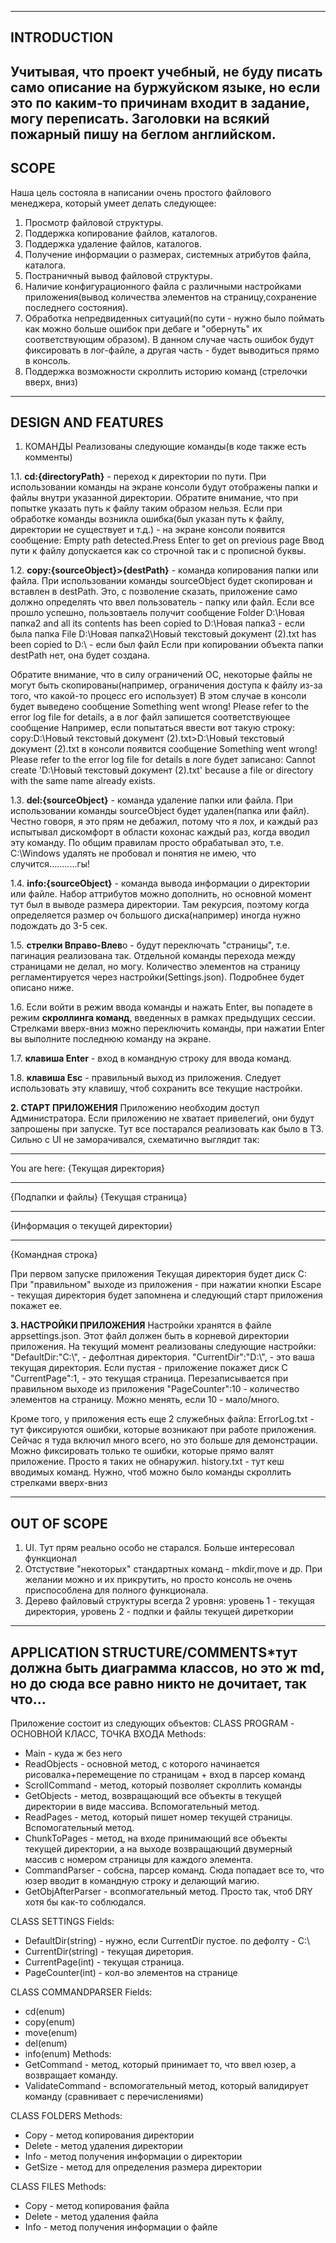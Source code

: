 -----------------------------
INTRODUCTION
-----------------------------
Учитывая, что проект учебный, не буду писать само описание на буржуйском языке, но если это по каким-то причинам входит в задание, могу переписать. 
Заголовки на всякий пожарный пишу на беглом английском.
-----------------------------
SCOPE
-----------------------------
Наша цель состояла в написании очень простого файлового менеджера, который умеет делать следующее:
1. Просмотр файловой структуры.
2. Поддержка копирование файлов, каталогов.
3. Поддержка удаление файлов, каталогов.
4. Получение информации о размерах, системных атрибутов файла, каталога.
5. Постраничный вывод файловой структуры.
6. Наличие конфигурационного файла с различными настройками приложения(вывод количества элементов на страницу,сохранение последнего состояния).
7. Обработка непредвиденных ситуаций(по сути - нужно было поймать как можно больше ошибок при дебаге и "обернуть" их соответствующим образом).
В данном случае часть ошибок будут фиксировать в лог-файле, а другая часть - будет выводиться прямо в консоль. 
8. Поддержка возможности скроллить историю команд (стрелочки вверх, вниз)
--------------------------------
DESIGN AND FEATURES
--------------------------------
1. КОМАНДЫ
Реализованы следующие команды(в коде также есть комменты)

1.1. **cd:{directoryPath}** - переход к директории по пути. При использовании команды на экране консоли будут отображены папки и файлы внутри указанной директории.
Обратите внимание, что при попытке указать путь к файлу таким образом нельзя. Если при обработке команды возникла ошибка(был указан путь к файлу, директории
не существует и т.д.) - на экране консоли появится сообщение:
Empty path detected.Press Enter to get on previous page
Ввод пути к файлу допускается как со строчной так и с прописной буквы.

1.2. **copy:{sourceObject}>{destPath}** - команда копирования папки или файла. При использовании команды sourceObject будет скопирован и вставлен в destPath.
Это, с позволение сказать, приложение само должно определять что ввел пользователь - папку или файл. 
Если все прошло успешно, пользовтаель получит сообщение
Folder D:\Новая папка2 and all its contents has been copied to D:\Новая папка3 - если была папка
File D:\Новая папка2\Новый текстовый документ (2).txt has been copied to D:\ - если был файл
Если при копировании объекта папки destPath нет, она будет создана.

Обратите внимание, что в силу ограничений ОС, некоторые файлы не могут быть скопированы(например, ограничения доступа к файлу из-за того, что какой-то процесс его использует)
В этом случае в консоли будет выведено сообщение Something went wrong! Please refer to the error log file for details, а в лог файл запишется соответствующее сообщение
Например, если попытаться ввести вот такую строку: 
copy:D:\Новый текстовый документ (2).txt>D:\Новый текстовый документ (2).txt
в консоли появится сообщение Something went wrong! Please refer to the error log file for details
в логе будет записано: Cannot create 'D:\Новый текстовый документ (2).txt' because a file or directory with the same name already exists.

1.3. **del:{sourceObject}** - команда удаление папки или файла. При использовании команды sourceObject будет удален(папка или файл).
Честно говоря, я это прям не дебажил, потому что я лох, и каждый раз испытывал дискомфорт в области кохонас каждый раз, когда вводил эту команду.
По общим правилам просто обрабатывал это, т.е. C:\\Windows удалять не пробовал и понятия не имею, что случится...........гы!

1.4. **info:{sourceObject}** - команда вывода информации о директории или файле. Набор аттрибутов можно дополнить, но основной момент тут был в выводе 
размера директории. Там рекурсия, поэтому когда определяется размер оч большого диска(например) иногда нужно подождать до 3-5 сек.

1.5. **стрелки Вправо-Влев**о - будут переключать "страницы", т.е. пагинация реализована так. Отдельной команды перехода между страницами не делал, но могу.
Количество элементов на страницу регламентируется через настройки(Settings.json). Подробнее будет описано ниже.

1.6. Если войти в режим ввода команды и нажать Enter, вы попадете в режим **скроллинга команд**, введенных в рамках предыдущих сессии. 
Стрелками вверх-вниз можно переключить команды, при нажатии Enter вы выполните последнюю команду на экране.

1.7. **клавиша Enter** - вход в командную строку для ввода команд.

1.8. **клавиша Esc** - правильный выход из приложения. Следует использовать эту клавишу, чтоб сохранить все текущие настройки.

**2. СТАРТ ПРИЛОЖЕНИЯ**
Приложению необходим доступ Администратора. Если приложению не хватает привелегий, они будут запрошены при запуске.
Тут все постарался реализовать как было в ТЗ. Сильно с UI не заморачивался, схематично выглядит так:

------------------------
You are here: {Текущая директория}

------------------------
{Подпапки и файлы}
{Текущая страница}

------------------------
{Информация о текущей директории}

------------------------
{Командная строка}

При первом запуске приложения Текущая директория будет диск C:\
При "правильном" выходе из приложения - при нажатии кнопки Escape - текущая директория будет запомнена и следующий старт приложения покажет ее.

**3. НАСТРОЙКИ ПРИЛОЖЕНИЯ**
Настройки хранятся в файле appsettings.json. Этот файл должен быть в корневой директории приложения.
На текущий момент реализованы следующие настройки:
"DefaultDir:"C:\\", - дефолтная директория. 
"CurrentDir":"D:\\", - это ваша текущая директория. Если пустая - приложение покажет диск C
"CurrentPage":1, - это текущая страница. Перезаписывается при правильном выходе из приложения
"PageCounter":10 - количество элементов на страницу. Можно менять, если 10 - мало/много.

Кроме того, у приложения есть еще 2 служебных файла:
ErrorLog.txt - тут фиксируются ошибки, которые возникают при работе приложения. Сейчас я туда включил много всего, но это больше для демонстрации. Можно фиксировать только те ошибки, которые прямо валят приложение. Просто я таких не обнаружил.
history.txt - тут кеш вводимых команд. Нужно, чтоб можно было команды скроллить стрелками вверх-вниз

--------------------------------
OUT OF SCOPE
--------------------------------
1. UI. Тут прям реально особо не старался. Больше интересовал функционал
2. Отстуствие "некоторых" стандартных команд - mkdir,move и др. При желании можно и их прикрутить, но просто консоль не очень приспособлена для полного функционала.
3. Дерево файловый структуры всегда 2 уровня: уровень 1 - текущая директория, уровень 2 - подпки и файлы текущей диреткории
-------------------------------
APPLICATION STRUCTURE/COMMENTS*тут должна быть диаграмма классов, но это ж md, но до сюда все равно никто не дочитает, так что...
-------------------------------
Приложение состоит из следующих объектов:
CLASS PROGRAM - ОСНОВНОЙ КЛАСС, ТОЧКА ВХОДА
Methods:
- Main - куда ж без него
- ReadObjects - основной метод, с которого начинается рисовалка+перемещение по страницам + вход в парсер команд
- ScrollCommand - метод, который позволяет скроллить команды
- GetObjects - метод, возвращающий все объекты в текущей директории в виде массива. Вспомогательный метод.
- ReadPages - метод, который пишет номер текущей страницы. Вспомогательный метод.
- ChunkToPages - метод, на входе принимающий все объекты текущей директории, а на выходе возвращающий двумерный массив с номером страницы для каждого элемента.
- CommandParser - собсна, парсер команд. Сюда попадает все то, что юзер вводит в командную строку и делающий магию.
- GetObjAfterParser - всопмогательный метод. Просто так, чтоб DRY хотя бы как-то соблюдался.

CLASS SETTINGS
Fields:
- DefaultDir(string) - нужно, если CurrentDir пустое. по дефолту - C:\\
- CurrentDir(string) - текущая диретория. 
- CurrentPage(int) - текущая страница.
- PageCounter(int) - кол-во элементов на странице

CLASS COMMANDPARSER
Fields:
- cd(enum)
- copy(enum)
- move(enum)
- del(enum)
- info(enum)
Methods:
- GetCommand - метод, который принимает то, что ввел юзер, а возвращает команду.
- ValidateCommand - вспомогательный метод, который валидирует команду (сравнивает с перечислениями)

CLASS FOLDERS
Methods:
- Copy - метод копирования директории
- Delete - метод удаления директории
- Info - метод получения информации о директории
- GetSize - метод для определения размера директории

CLASS FILES
Methods:
- Copy - метод копирования файла
- Delete - метод удаления файла
- Info - метод получения информации о файле


